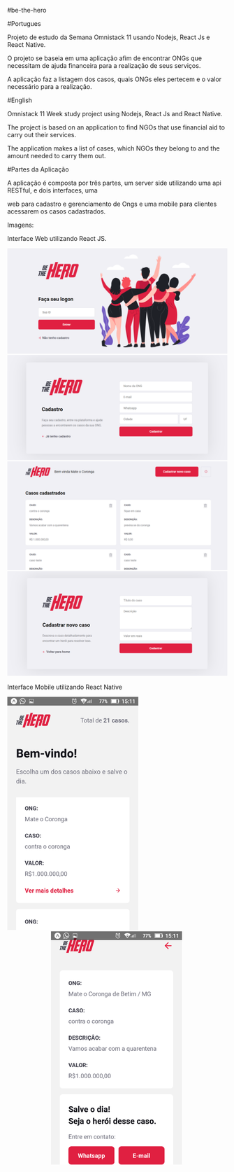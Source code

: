 #be-the-hero

#Portugues

Projeto de estudo da Semana Omnistack 11 usando Nodejs, React Js e React Native.

O projeto se baseia em uma aplicação afim de encontrar ONGs que necessitam de ajuda financeira para a realização de seus serviços.

A aplicação faz a listagem dos casos, quais ONGs eles pertecem e o valor necessário para a realização.

#English

Omnistack 11 Week study project using Nodejs, React Js and React Native.

The project is based on an application to find NGOs that use financial aid to carry out their services.

The application makes a list of cases, which NGOs they belong to and the amount needed to carry them out.


#Partes da Aplicação

A aplicação é composta por três partes, um server side utilizando uma api RESTful, e dois interfaces, uma 

web para cadastro e gerenciamento de Ongs e uma mobile para clientes acessarem os casos cadastrados.

Imagens:

Interface Web utilizando React JS.

<img alt="Interface Web utilizando React JS." src="images/omnistack11_2.png" >

<img alt="Cadastrar novas Ongs." src="images/omnistack11_1.png" >

<img alt="Página de gerenciamento de casos." src="images/omnistack11_0.png" >

<img alt="Página de cadastro de novos casos." src="images/omnistack11_3.png" >

Interface Mobile utilizando React Native

<img src="images/omnistack11_mobile_0.png" width="300" alt="Interface Mobile utilizando React Native">
<img src="images/omnistack11_mobile_1.png" style="width:300px; margin-left: 100px" alt="Página para fazer as doações.">

